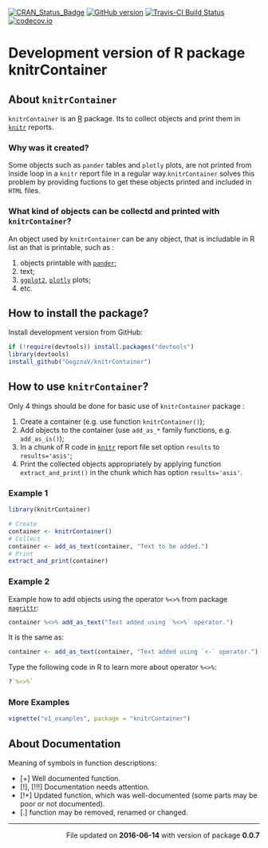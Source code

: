 
<!-- README.md is generated from README.Rmd. Please edit that file -->
[![CRAN\_Status\_Badge](http://www.r-pkg.org/badges/version/knitrContainer)](https://cran.r-project.org/package=knitrContainer)
[![GitHub version](https://img.shields.io/badge/GitHub-v0.0.7-brightgreen.svg)](https://github.com/GegznaV/knitrContainer) [![Travis-CI Build Status](https://travis-ci.org/GegznaV/knitrContainer.png?branch=master)](https://travis-ci.org/GegznaV/knitrContainer) [![codecov.io](https://codecov.io/github/GegznaV/knitrContainer/coverage.svg?branch=master)](https://codecov.io/github/GegznaV/knitrContainer?branch=master)

Development version of R package **knitrContainer**
===================================================

About `knitrContainer`
----------------------

`knitrContainer` is an [R](https://cran.r-project.org/) package. Its to collect objects and print them in [`knitr`](http://yihui.name/knitr/) reports.

### Why was it created?

Some objects such as `pander` tables and `plotly` plots, are not printed from inside loop in a `knitr` report file in a regular way.`knitrContainer` solves this problem by providing fuctions to get these objects printed and included in `HTML` files.

### What kind of objects can be collectd and printed with `knitrContainer`?

An object used by `knitrContainer` can be any object, that is includable in R list an that is printable, such as :

1.  objects printable with [`pander`](http://rapporter.github.io/pander/);
2.  text;
3.  [`ggplot2`](http://ggplot2.org/), [`plotly`](https://plot.ly/r/) plots;
4.  etc.

How to install the package?
---------------------------

Install development version from GitHub:

``` r
if (!require(devtools)) install.packages("devtools")
library(devtools)
install_github("GegznaV/knitrContainer")
```

How to use `knitrContainer`?
----------------------------

Only 4 things should be done for basic use of `knitrContainer` package :

1.  Create a container (e.g. use function `knitrContainer()`);
2.  Add objects to the container (use `add_as_*` family functions, e.g. `add_as_is()`);
3.  In a chunk of R code in [`knitr`](http://yihui.name/knitr/) report file set option `results` to `results='asis'`;
4.  Print the collected objects appropriately by applying function `extract_and_print()` in the chunk which has option `results='asis'`.

### Example 1

``` r
library(knitrContainer)
```

``` r
# Create
container <- knitrContainer()
# Collect
container <- add_as_text(container, "Text to be added.")
# Print
extract_and_print(container)
```

### Example 2

Example how to add objects using the operator `%<>%` from package [`magrittr`](https://github.com/smbache/magrittr#compound-assignment-pipe-operations):

``` r
container %<>% add_as_text("Text added using `%<>%` operator.")
```

It is the same as:

``` r
container <- add_as_text(container, "Text added using `<-` operator.")
```

Type the following code in R to learn more about operator `%<>%`:

``` r
?`%<>%`
```

### More Examples

``` r
vignette("v1_examples", package = "knitrContainer")
```

About Documentation
-------------------

Meaning of symbols in function descriptions:

-   \[+\] Well documented function.
-   \[!\], \[!!!\] Documentation needs attention.
-   \[!+\] Updated function, which was well-documented (some parts may be poor or not documented).
-   \[.\] function may be removed, renamed or changed.

------------------------------------------------------------------------

<p align="right">
File updated on <b>2016-06-14</b> with version of package <b>0.0.7</b>
</p>
